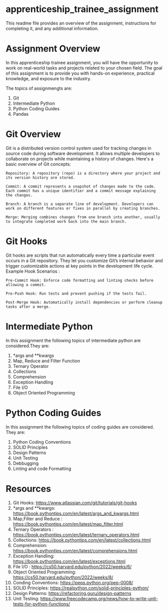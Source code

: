 # apprenticeship_trainee_assignment
This readme file provides an overview of the assignment, instructions for completing it, and any additional information.

# Assignment Overview

In this apprenticeship trainee assignment, you will have the opportunity to work on real-world tasks and projects related to your chosen field. The goal of this assignment is to provide you with hands-on experience, practical knowledge, and exposure to the industry.

The topics of assignmengts are:
1. Git
2. Intermediate Python
3. Python Coding Guides
4. Pandas

# Git Overview

Git is a distributed version control system used for tracking changes in source code during software development. It allows multiple developers to collaborate on projects while maintaining a history of changes. Here's a basic overview of Git concepts:

    Repository: A repository (repo) is a directory where your project and its version history are stored.

    Commit: A commit represents a snapshot of changes made to the code. Each commit has a unique identifier and a commit message explaining the changes.

    Branch: A branch is a separate line of development. Developers can work on different features or fixes in parallel by creating branches.

    Merge: Merging combines changes from one branch into another, usually to integrate completed work back into the main branch.

# Git Hooks

Git hooks are scripts that run automatically every time a particular event occurs in a Git repository. They let you customize Git’s internal behavior and trigger customizable actions at key points in the development life cycle.
Example Hook Scenarios :

    Pre-Commit Hook: Enforce code formatting and linting checks before allowing a commit.

    Pre-Push Hook: Run tests and prevent pushing if the tests fail.

    Post-Merge Hook: Automatically install dependencies or perform cleanup tasks after a merge.

# Intermediate Python

In this assignment the following topics of intermediate python are considered.They are:
1. *args and **kwargs
2. Map, Reduce and Filter Function
3. Ternary Operator
4. Collections
5. Comprehension
6. Exception Handling
7. File I/O
8. Object Oriented Programming

# Python Coding Guides 

In this assignment the following topics of coding guides are considered. They are:
1. Python Coding Conventions
2. SOLID Principles
3. Design Patterns
4. Unit Testing
5. Debbugging
6. Linting and code Formatting

# Resources 
1. Git Hooks: https://www.atlassian.com/git/tutorials/git-hooks
2. *args and **kwargs: https://book.pythontips.com/en/latest/args_and_kwargs.html
3. Map,Filter and Reduce : https://book.pythontips.com/en/latest/map_filter.html
4. Ternary Operators : https://book.pythontips.com/en/latest/ternary_operators.html
5. Collections: https://book.pythontips.com/en/latest/collections.html
6. Comprehension: https://book.pythontips.com/en/latest/comprehensions.html
7. Exception Handling: https://book.pythontips.com/en/latest/exceptions.html
8. File I/O : https://cs50.harvard.edu/python/2022/weeks/6/
9. Object Oriented Programming: https://cs50.harvard.edu/python/2022/weeks/8/
10. Conding Conventions: https://peps.python.org/pep-0008/
11. SOLID Principles: https://realpython.com/solid-principles-python/
12. Design Patterns: https://refactoring.guru/design-patterns
13. Unit Testing: https://www.freecodecamp.org/news/how-to-write-unit-tests-for-python-functions/
